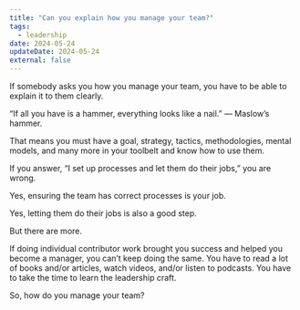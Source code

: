 ```yaml
---
title: "Can you explain how you manage your team?"
tags:
  - leadership
date: 2024-05-24
updateDate: 2024-05-24
external: false
---
```


If somebody asks you how you manage your team, you have to be able to explain it to them clearly.

“If all you have is a hammer, everything looks like a nail.” — Maslow’s hammer.

That means you must have a goal, strategy, tactics, methodologies, mental models, and many more in your toolbelt and know how to use them.

If you answer, “I set up processes and let them do their jobs,” you are wrong.

Yes, ensuring the team has correct processes is your job.

Yes, letting them do their jobs is also a good step.

But there are more.

If doing individual contributor work brought you success and helped you become a manager, you can’t keep doing the same. You have to read a lot of books and/or articles, watch videos, and/or listen to podcasts. You have to take the time to learn the leadership craft.

So, how do you manage your team?